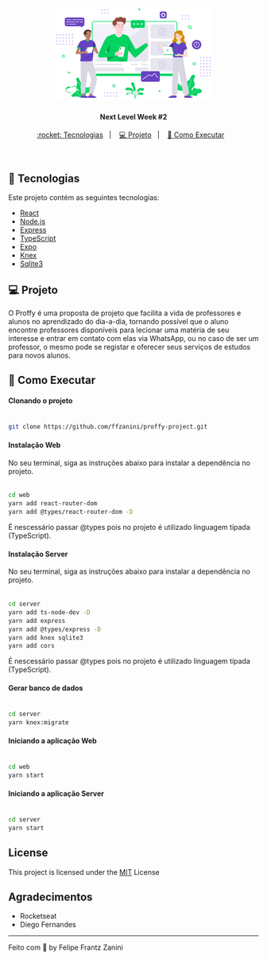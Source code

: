 <h1 align="center">
    <img alt="proffy-landing" src="web/src/assets/images/landing.svg" width="310px" />
</h1>

<h4 align="center">
  Next Level Week #2
</h4>

<p align="center">
  <a href="#rocket-tecnologias"> :rocket: Tecnologias</a>&nbsp;&nbsp;&nbsp;|&nbsp;&nbsp;&nbsp;
  <a href="#-projeto">💻 Projeto</a>&nbsp;&nbsp;&nbsp;|&nbsp;&nbsp;&nbsp;
  <a href="#-como-executar">🔖 Como Executar</a>&nbsp;&nbsp;&nbsp;
</p>

<br>

## :rocket: Tecnologias

Este projeto contém as seguintes tecnologias:

- [React](https://reactjs.org)
- [Node.js](https://nodejs.org/en/)
- [Express](https://expressjs.com/pt-br/)
- [TypeScript](https://www.typescriptlang.org/)
- [Expo](https://expo.io/)
- [Knex](http://knexjs.org/)
- [Sqlite3](https://www.sqlite.org/index.html)

## 💻 Projeto

O Proffy é uma proposta de projeto que facilita a vida de professores e alunos no aprendizado do dia-a-dia, tornando possível que o aluno encontre professores disponíveis para lecionar uma matéria de seu interesse e entrar em contato com elas via WhatsApp, ou no caso de ser um professor, o mesmo pode se registar e oferecer seus serviços de estudos para novos alunos.

## 🔖 Como Executar

#### Clonando o projeto
```sh

git clone https://github.com/ffzanini/proffy-project.git

```
#### Instalação Web
No seu terminal, siga as instruções abaixo para instalar a dependência no projeto.
```sh

cd web
yarn add react-router-dom
yarn add @types/react-router-dom -D

```
É nescessário passar @types pois no projeto é utilizado linguagem tipada (TypeScript).

#### Instalação Server
No seu terminal, siga as instruções abaixo para instalar a dependência no projeto.
```sh

cd server
yarn add ts-node-dev -D
yarn add express
yarn add @types/express -D
yarn add knex sqlite3
yarn add cors

```
É nescessário passar @types pois no projeto é utilizado linguagem tipada (TypeScript).

#### Gerar banco de dados
```sh

cd server
yarn knex:migrate

```

#### Iniciando a aplicação Web
```sh

cd web
yarn start

```

#### Iniciando a aplicação Server
```sh

cd server
yarn start

```

## License
<p align="justify">
This project is licensed under the <a href="https://github.com/ffzanini/proffy-project/blob/master/LICENSE">MIT<a/> License
</p>
    
## Agradecimentos

* Rocketseat
* Diego Fernandes

---

Feito com 💙 by Felipe Frantz Zanini
